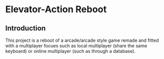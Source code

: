 # Elevator-Action Reboot
## Introduction
This project is a reboot of a arcade/arcade style game remade and fitted with a multiplayer focues such as local multiplayer (share the same keyboard) or online multiplayer (such as through a database).
